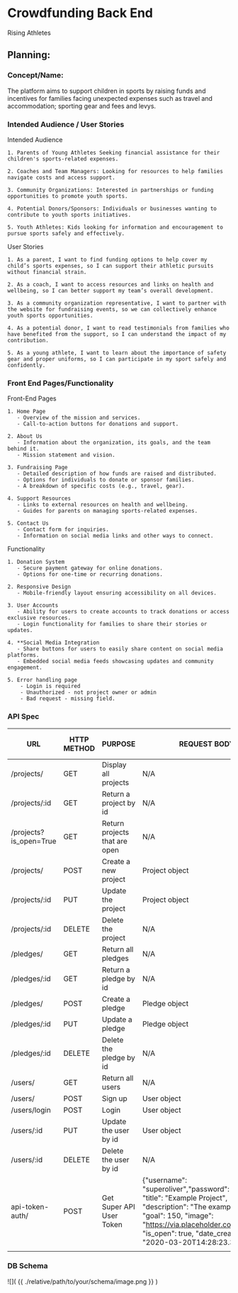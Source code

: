 # Crowdfunding Back End
Rising Athletes

## Planning:
### Concept/Name: 
The platform aims to support children in sports by raising funds and incentives for families facing unexpected expenses such as travel and accommodation; sporting gear and fees and levys.

### Intended Audience / User Stories

Intended Audience

    1. Parents of Young Athletes Seeking financial assistance for their children's sports-related expenses.
    
    2. Coaches and Team Managers: Looking for resources to help families navigate costs and access support.
    
    3. Community Organizations: Interested in partnerships or funding opportunities to promote youth sports.
    
    4. Potential Donors/Sponsors: Individuals or businesses wanting to contribute to youth sports initiatives.
    
    5. Youth Athletes: Kids looking for information and encouragement to pursue sports safely and effectively.

User Stories

    1. As a parent, I want to find funding options to help cover my child’s sports expenses, so I can support their athletic pursuits without financial strain.
    
    2. As a coach, I want to access resources and links on health and wellbeing, so I can better support my team’s overall development.
    
    3. As a community organization representative, I want to partner with the website for fundraising events, so we can collectively enhance youth sports opportunities.
    
    4. As a potential donor, I want to read testimonials from families who have benefited from the support, so I can understand the impact of my contribution.
    
    5. As a young athlete, I want to learn about the importance of safety gear and proper uniforms, so I can participate in my sport safely and confidently.

### Front End Pages/Functionality

Front-End Pages

    1. Home Page
       - Overview of the mission and services.
       - Call-to-action buttons for donations and support.
    
    2. About Us
       - Information about the organization, its goals, and the team behind it.
       - Mission statement and vision.
    
    3. Fundraising Page
       - Detailed description of how funds are raised and distributed.
       - Options for individuals to donate or sponsor families.
       - A breakdown of specific costs (e.g., travel, gear).
    
    4. Support Resources
       - Links to external resources on health and wellbeing.
       - Guides for parents on managing sports-related expenses.
        
    5. Contact Us
       - Contact form for inquiries.
       - Information on social media links and other ways to connect.

Functionality

    1. Donation System
       - Secure payment gateway for online donations.
       - Options for one-time or recurring donations.  
        
    2. Responsive Design
       - Mobile-friendly layout ensuring accessibility on all devices.
    
    3. User Accounts
       - Ability for users to create accounts to track donations or access exclusive resources.
       - Login functionality for families to share their stories or updates.
    
    4. **Social Media Integration
       - Share buttons for users to easily share content on social media platforms.
       - Embedded social media feeds showcasing updates and community engagement.

    5. Error handling page
        - Login is required
        - Unauthorized - not project owner or admin
        - Bad request - missing field.
    
    



### API Spec

| URL                     | HTTP METHOD | PURPOSE                              | REQUEST BODY     | SUCCESS RESPONSE CODE | Authentication/Authorization                          |
|-------------------------|-------------|--------------------------------------|-------------------|-----------------------|------------------------------------------------------|
| /projects/              | GET         | Display all projects                 | N/A               | 200                   | N/A                                                  |
| /projects/:id           | GET         | Return a project by id               | N/A               | 200                   | N/A                                                  |
| /projects?is_open=True  | GET         | Return projects that are open        | N/A               | 200                   | N/A                                                  |
| /projects/              | POST        | Create a new project                 | Project object     | 201                   | Login required                                       |
| /projects/:id           | PUT         | Update the project                   | Project object     | 200                   | Login required / Must be the project owner or admin  |
| /projects/:id           | DELETE      | Delete the project                   | N/A               | 200                   | Login required / Must be the project owner or admin  |
| /pledges/               | GET         | Return all pledges                   | N/A               | 200                   | N/A                                                  |
| /pledges/:id            | GET         | Return a pledge by id                | N/A               | 200                   | N/A                                                  |
| /pledges/               | POST        | Create a pledge                      | Pledge object      | 201                   | Login required                                       |
| /pledges/:id            | PUT         | Update a pledge                      | Pledge object      | 200                   | Login required / Must be the project owner or admin  |
| /pledges/:id            | DELETE      | Delete the pledge by id              | N/A               | 200                   | Login required / Must be the project owner or admin  |
| /users/                 | GET         | Return all users                     | N/A               | 200                   | Login required / Must be the admin                   |
| /users/                 | POST        | Sign up                              | User object        | 201                   | N/A                                                  |
| /users/login            | POST        | Login                                | User object        | 200                   | N/A                                                  |
| /users/:id              | PUT         | Update the user by id                | User object        | 200                   | Login required / Must be the project owner or admin  |
| /users/:id              | DELETE      | Delete the user by id                | N/A               | 200                   | Login required / Must be the project owner or admin  |
| api-token-auth/         | POST        | Get Super API User Token             | {"username": "superoliver","password": "oliver", "title": "Example Project", "description": "The example project.", "goal": 150, "image": "https://via.placeholder.com/300.jpg",	"is_open": true, "date_created": "2020-03-20T14:28:23.382748Z"} | 200 | Login required / Must be the project owner or admin  |
|              |     |                |               |                    |   |


### DB Schema
![]( {{ ./relative/path/to/your/schema/image.png }} )





